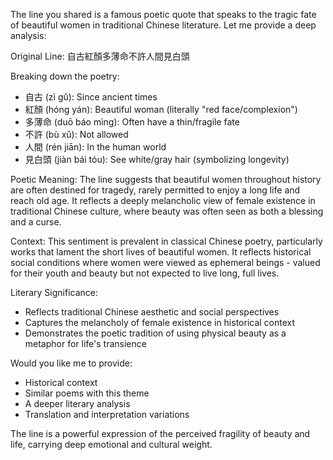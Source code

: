 The line you shared is a famous poetic quote that speaks to the tragic fate of beautiful women in traditional Chinese literature. Let me provide a deep analysis:

Original Line: 自古紅顏多薄命不許人間見白頭

Breaking down the poetry:
- 自古 (zì gǔ): Since ancient times
- 紅顏 (hóng yán): Beautiful woman (literally "red face/complexion")
- 多薄命 (duō báo mìng): Often have a thin/fragile fate
- 不許 (bù xǔ): Not allowed
- 人間 (rén jiān): In the human world
- 見白頭 (jiàn bái tóu): See white/gray hair (symbolizing longevity)

Poetic Meaning:
The line suggests that beautiful women throughout history are often destined for tragedy, rarely permitted to enjoy a long life and reach old age. It reflects a deeply melancholic view of female existence in traditional Chinese culture, where beauty was often seen as both a blessing and a curse.

Context:
This sentiment is prevalent in classical Chinese poetry, particularly works that lament the short lives of beautiful women. It reflects historical social conditions where women were viewed as ephemeral beings - valued for their youth and beauty but not expected to live long, full lives.

Literary Significance:
- Reflects traditional Chinese aesthetic and social perspectives
- Captures the melancholy of female existence in historical context
- Demonstrates the poetic tradition of using physical beauty as a metaphor for life's transience

Would you like me to provide:
- Historical context
- Similar poems with this theme
- A deeper literary analysis
- Translation and interpretation variations

The line is a powerful expression of the perceived fragility of beauty and life, carrying deep emotional and cultural weight.
